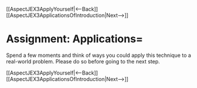 [[AspectJEX3ApplyYourself|<--Back]] [[AspectJEX3ApplicationsOfIntroduction|Next-->]]

# Assignment: Applications=
Spend a few moments and think of ways you could apply this technique to a real-world problem. Please do so before going to the next step.

[[AspectJEX3ApplyYourself|<--Back]] [[AspectJEX3ApplicationsOfIntroduction|Next-->]]